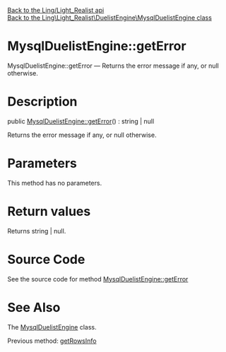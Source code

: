 [Back to the Ling/Light_Realist api](https://github.com/lingtalfi/Light_Realist/blob/master/doc/api/Ling/Light_Realist.md)<br>
[Back to the Ling\Light_Realist\DuelistEngine\MysqlDuelistEngine class](https://github.com/lingtalfi/Light_Realist/blob/master/doc/api/Ling/Light_Realist/DuelistEngine/MysqlDuelistEngine.md)


MysqlDuelistEngine::getError
================



MysqlDuelistEngine::getError — Returns the error message if any, or null otherwise.




Description
================


public [MysqlDuelistEngine::getError](https://github.com/lingtalfi/Light_Realist/blob/master/doc/api/Ling/Light_Realist/DuelistEngine/MysqlDuelistEngine/getError.md)() : string | null




Returns the error message if any, or null otherwise.




Parameters
================

This method has no parameters.


Return values
================

Returns string | null.








Source Code
===========
See the source code for method [MysqlDuelistEngine::getError](https://github.com/lingtalfi/Light_Realist/blob/master/DuelistEngine/MysqlDuelistEngine.php#L175-L178)


See Also
================

The [MysqlDuelistEngine](https://github.com/lingtalfi/Light_Realist/blob/master/doc/api/Ling/Light_Realist/DuelistEngine/MysqlDuelistEngine.md) class.

Previous method: [getRowsInfo](https://github.com/lingtalfi/Light_Realist/blob/master/doc/api/Ling/Light_Realist/DuelistEngine/MysqlDuelistEngine/getRowsInfo.md)<br>

